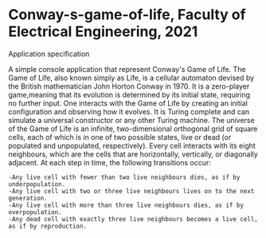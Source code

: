 # Conway-s-game-of-life, Faculty of Electrical Engineering, 2021
Application specification

A simple console application that represent Conway's Game of Life. 
The Game of Life, also known simply as Life, is a cellular automaton devised by the British mathematician John Horton Conway in 1970.
It is a zero-player game,meaning that its evolution is determined by its initial state, requiring no further input. 
One interacts with the Game of Life by creating an initial configuration and observing how it evolves.
It is Turing complete and can simulate a universal constructor or any other Turing machine.
The universe of the Game of Life is an infinite, two-dimensional orthogonal grid of square cells, each of which is in one of two possible states, 
live or dead (or populated and unpopulated, respectively). 
Every cell interacts with its eight neighbours, which are the cells that are horizontally, vertically, or diagonally adjacent. 
At each step in time, the following transitions occur:

    -Any live cell with fewer than two live neighbours dies, as if by underpopulation.
    -Any live cell with two or three live neighbours lives on to the next generation.
    -Any live cell with more than three live neighbours dies, as if by overpopulation.
    -Any dead cell with exactly three live neighbours becomes a live cell, as if by reproduction.
